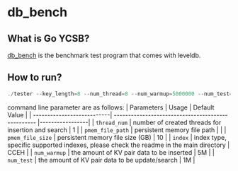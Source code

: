 <!--
 * @Author: your name
 * @Date: 2021-06-27 16:20:10
 * @LastEditTime: 2021-06-29 14:44:54
 * @LastEditors: Please set LastEditors
 * @Description: In User Settings Edit
 * @FilePath: /PIE/benchmark/go-ycsb/README.md
-->
# db_bench

## What is Go YCSB?
[db_bench](https://github.com/google/leveldb) is the benchmark test program that comes with leveldb.

## How to run?

```c
./tester --key_length=8 --num_thread=8 --num_warmup=5000000 --num_test=1000000 --pmem_file_size=100 --pmem_file_path=/home/pmem0/PIE --index=CCEH
```

command line parameter are as follows:
| Parameters                 | Usage                                              | Default Value   |
| ---------------------------| -------------------------------------------------- |-----------------|
| ``thread_num``             | number of created threads for insertion and search | 1               |
| ``pmem_file_path``         | persistent memory file path                        |                 |
| ``pmem_file_size``         | persistent memory file size (GB)                   | 10              |
| ``index``                  | index type, specific supported indexes, please check the readme in the main directory             | CCEH                   |
| ``num_warmup``             | the amount of KV pair data to be inserted          | 5M              |
| ``num_test``               | the amount of KV pair data to be update/search     | 1M              |